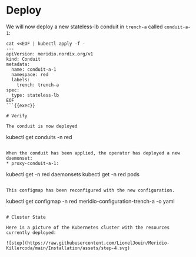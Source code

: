 # Deploy

We will now deploy a new stateless-lb conduit in `trench-a` called `conduit-a-1`:
```
cat <<EOF | kubectl apply -f -
---
apiVersion: meridio.nordix.org/v1
kind: Conduit
metadata:
  name: conduit-a-1
  namespace: red
  labels:
    trench: trench-a
spec:
  type: stateless-lb
EOF
```{{exec}}

# Verify

The conduit is now deployed
```
kubectl get conduits -n red
```{{exec}}

When the conduit has been applied, the operator has deployed a new daemonset: 
* proxy-conduit-a-1: 
```
kubectl get -n red daemonsets
kubectl get -n red pods
```{{exec}}

This configmap has been reconfigured with the new configuration.
```
kubectl get configmap -n red meridio-configuration-trench-a -o yaml
```{{exec}}

# Cluster State

Here is a picture of the Kubernetes cluster with the resources currently deployed:

![step](https://raw.githubusercontent.com/LionelJouin/Meridio-Killercoda/main/Installation/assets/step-4.svg)
